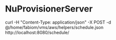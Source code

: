 # NuProvisionerServer

curl -H "Content-Type: application/json" -X POST -d @/home/fabiom/vms/aws/helpers/schedule.json http://localhost:8080/schedule/
